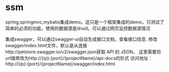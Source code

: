# ssm
spring,springmvc,mybatis集成demo。这只是一个框架集成的demo，只测试了简单的必须的功能。使用的数据源是druid。可以通过网页监控数据源情况

集成swagger，可以通过swagger-ui自动生成接口文档，查看接口信息.
  修改swagger/index.html文件，默认是从连接http://petstore.swagger.io/v2/swagger.json获取 API 的 JSON，
  这里需要将url值修改为http://{ip}:{port}/{projectName}/api-docs的形式
  访问地址：http://{ip}:{port}/{projectName}/swagger/index.html
